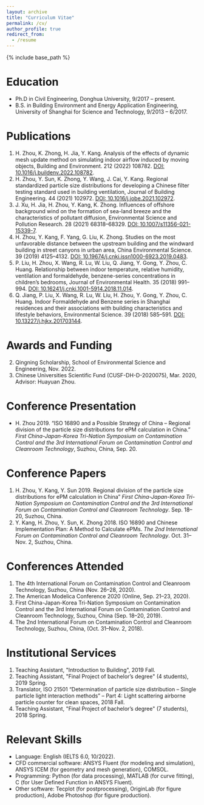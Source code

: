 ```yaml
---
layout: archive
title: "Curriculum Vitae"
permalink: /cv/
author_profile: true
redirect_from:
  - /resume
---
```

{% include base_path %}


Education
======
* Ph.D in Civil Engineering, Donghua University, 9/2017 – present.
* B.S. in Building Environment and Energy Application Engineering, University of Shanghai for Science and Technology, 9/2013 – 6/2017.

Publications
======
1.	H. Zhou, K. Zhong, H. Jia, Y. Kang. Analysis of the effects of dynamic mesh update method on simulating indoor airflow induced by moving objects, Building and Environment. 212 (2022) 108782. [DOI: 10.1016/j.buildenv.2022.108782](https://doi.org/10.1016/j.buildenv.2022.108782).
1.	H. Zhou, Y. Sun, K. Zhong, Y. Wang, J. Cai, Y. Kang. Regional standardized particle size distributions for developing a Chinese filter testing standard used in building ventilation, Journal of Building Engineering. 44 (2021) 102972. [DOI: 10.1016/j.jobe.2021.102972](https://doi.org/10.1016/j.jobe.2021.102972).
1.	J. Xu, H. Jia, H. Zhou, Y. Kang, K. Zhong. Influences of offshore background wind on the formation of sea-land breeze and the characteristics of pollutant diffusion, Environmental Science and Pollution Research. 28 (2021) 68318–68329. [DOI: 10.1007/s11356-021-15339-7](https://doi.org/10.1007/s11356-021-15339-7).
1.	H. Zhou, Y. Kang, F. Yang, G. Liu, K. Zhong. Studies on the most unfavorable distance between the upstream building and the windward building in street canyons in urban area, China Environmental Science. 39 (2019) 4125–4132. [DOI: 10.19674/j.cnki.issn1000-6923.2019.0483](https://doi.org/10.19674/j.cnki.issn1000-6923.2019.0483).
1.	P. Liu, H. Zhou, X. Wang, R. Lu, W. Liu, Q. Jiang, Y. Gong, Y. Zhou, C. Huang. Relationship between indoor temperature, relative humidity, ventilation and formaldehyde, benzene-series concentrations in children’s bedrooms, Journal of Environmental Health. 35 (2018) 991–994. [DOI: 10.16241/j.cnki.1001-5914.2018.11.014](https://doi.org/10.16241/j.cnki.1001-5914.2018.11.014).
1.	Q. Jiang, P. Liu, X. Wang, R. Lu, W. Liu, H. Zhou, Y. Gong, Y. Zhou, C. Huang. Indoor Formaldehyde and Benzene series in Shanghai residences and their associations with building characteristics and lifestyle behaviors, Environmental Science. 39 (2018) 585–591. [DOI: 10.13227/j.hjkx.201703144](https://doi.org/10.13227/j.hjkx.201703144).

Awards and Funding
======
2.	Qingning Scholarship, School of Environmental Science and Engineering, Nov. 2022.
1.	Chinese Universities Scientific Fund (CUSF-DH-D-2020075), Mar. 2020, Advisor: Huayuan Zhou.


Conference Presentation
======
* H. Zhou 2019. “ISO 16890 and a Possible Strategy of China – Regional division of the particle size distributions for ePM calculation in China.” *First China-Japan-Korea Tri-Nation Symposium on Contamination Control and the 3rd International Forum on Contamination Control and Cleanroom Technology*, Suzhou, China, Sep. 20.


Conference Papers
======
1.	H. Zhou, Y. Kang, Y. Sun 2019. Regional division of the particle size distributions for ePM calculation in China” *First China-Japan-Korea Tri-Nation Symposium on Contamination Control and the 3rd International Forum on Contamination Control and Cleanroom Technology*. Sep. 18–20, Suzhou, China.
1.	Y. Kang, H. Zhou, Y. Sun, K. Zhong 2018. ISO 16890 and Chinese Implementation Plan: A Method to Calculate ePMs. *The 2nd International Forum on Contamination Control and Cleanroom Technology*. Oct. 31–Nov. 2, Suzhou, China.

Conferences Attended
======
1.	The 4th International Forum on Contamination Control and Cleanroom Technology, Suzhou, China (Nov. 26–28, 2020).
1.	The American Modelica Conference 2020 (Online, Sep. 21–23, 2020).
1.	First China-Japan-Korea Tri-Nation Symposium on Contamination Control and the 3rd International Forum on Contamination Control and Cleanroom Technology, Suzhou, China (Sep. 18–20, 2019).
1.	The 2nd International Forum on Contamination Control and Cleanroom Technology, Suzhou, China, (Oct. 31–Nov. 2, 2018).

Institutional Services
======
1. Teaching Assistant, "Introduction to Building", 2019 Fall.
1. Teaching Assistant, "Final Project of bachelor’s degree" (4 students), 2019 Spring.
1. Translator, ISO 21501 “Determination of particle size distribution – Single particle light interaction methods” – Part 4: Light scattering airborne particle counter for clean spaces, 2018 Fall.
1. Teaching Assistant, "Final Project of bachelor’s degree" (7 students), 2018 Spring.

Relevant Skills
======
* Language: English (IELTS 6.0, 10/2022).
* CFD commercial software: ANSYS Fluent (for modeling and simulation), ANSYS ICEM (for geometry and mesh generation), COMSOL.
* Programming: Python (for data processing), MATLAB (for curve fitting), C (for User Defined Function in ANSYS Fluent).
* Other software: Tecplot (for postprocessing), OriginLab (for figure production), Adobe Photoshop (for figure production).